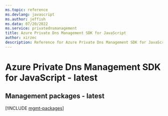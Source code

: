 ```yaml
---
ms.topic: reference
ms.devlang: javascript
ms.author: jeffish
ms.data: 07/20/2022
ms.service: privatednsmanagement
title: Azure Private Dns Management SDK for JavaScript
author: xirzec
description: Reference for Azure Private Dns Management SDK for JavaScript
---
```

# Azure Private Dns Management SDK for JavaScript - latest

## Management packages - latest
[!INCLUDE [mgmt-packages](private-dns-management-mgmt-index.md)]
